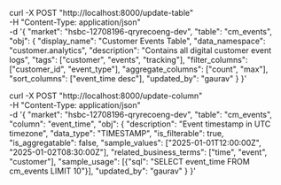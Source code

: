 curl -X POST "http://localhost:8000/update-table" \
-H "Content-Type: application/json" \
-d '{
  "market": "hsbc-12708196-qryrecoeng-dev",
  "table": "cm_events",
  "obj": {
    "display_name": "Customer Events Table",
    "data_namespace": "customer.analytics",
    "description": "Contains all digital customer event logs",
    "tags": ["customer", "events", "tracking"],
    "filter_columns": ["customer_id", "event_type"],
    "aggregate_columns": ["count", "max"],
    "sort_columns": ["event_time desc"],
    "updated_by": "gaurav"
  }
}'


curl -X POST "http://localhost:8000/update-column" \
-H "Content-Type: application/json" \
-d '{
  "market": "hsbc-12708196-qryrecoeng-dev",
  "table": "cm_events",
  "column": "event_time",
  "obj": {
    "description": "Event timestamp in UTC timezone",
    "data_type": "TIMESTAMP",
    "is_filterable": true,
    "is_aggregatable": false,
    "sample_values": ["2025-01-01T12:00:00Z", "2025-01-02T08:30:00Z"],
    "related_business_terms": ["time", "event", "customer"],
    "sample_usage": [{"sql": "SELECT event_time FROM cm_events LIMIT 10"}],
    "updated_by": "gaurav"
  }
}'
